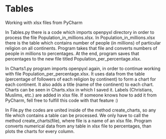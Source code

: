 # Tables
Working with xlsx files from PyCharm

In Tables.py there is a code which imports openpyxl directory in order to process the file Population_in_millions.xlsx. In Population_in_millions.xlsx there is the table which contains number of people (in millions) of particular religion on all continents. Program takes that file and converts numbers of people in millions to percentages. At the end, program saves that percentages to the new file titled Population_per_percentage.xlsx.

In Charts1.py program imports openpyxl again, in order to continue working with file Population_per_percentage.xlsx. It uses data from the table (percentage of followers of each religion by continent) to form a chart for each continent. It also adds a title (name of the continent) to each chart. Charts can be seen in Charts.xlsx in which I saved it. Labels (Christians, Muslims, etc.) are added in xlsx file. If someone knows how to add it from PyCharm, fell free to fulfill this code with that feature :)

In File.py the codes are united inside of the method create_charts, so any file which contains a table can be processed. We only have to call the method create_charts(file), where file is a name of an xlsx file. Program converts numerical data from any table in xlsx file to percentages, than plots the charts for every column.
